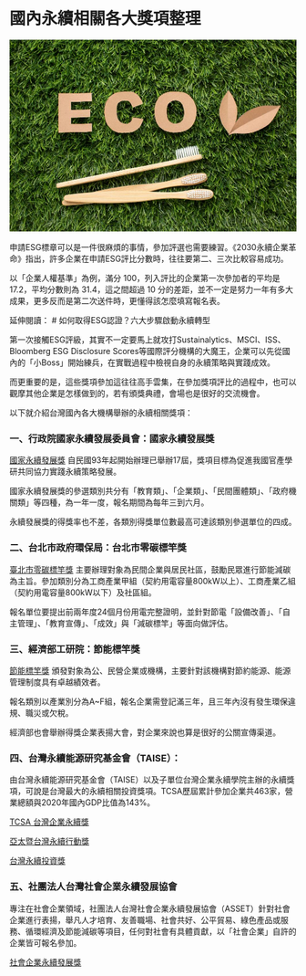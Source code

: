 # 國內永續相關各大獎項整理

![](../ecological-toothbrushes-grass.jpeg)

申請ESG標章可以是一件很麻煩的事情，參加評選也需要練習。《2030永續企業革命》指出，許多企業在申請ESG評比分數時，往往要第二、三次比較容易成功。

以「企業人權基準」為例，滿分 100，列入評比的企業第一次參加者的平均是 17.2，平均分數則為 31.4，這之間超過 10 分的差距，並不一定是努力一年有多大成果，更多反而是第二次送件時，更懂得該怎麼填寫報名表。

延伸閱讀： # 如何取得ESG認證？六大步驟啟動永續轉型

第一次接觸ESG評級，其實不一定要馬上就攻打Sustainalytics、MSCI、ISS、Bloomberg ESG Disclosure Scores等國際評分機構的大魔王，企業可以先從國內的「小Boss」開始練兵，在實戰過程中檢視自身的永續策略與實踐成效。

而更重要的是，這些獎項參加這往往高手雲集，在參加獎項評比的過程中，也可以觀摩其他企業是怎樣做到的，若有頒獎典禮，會場也是很好的交流機會。

以下就介紹台灣國內各大機構舉辦的永續相關獎項：

### 一、行政院國家永續發展委員會：國家永續發展獎

[國家永續發展獎](https://ncsdaward.ndc.gov.tw/) 自民國93年起開始辦理已舉辦17屆，獎項目標為促進我國官產學研共同協力實踐永續策略發展。

國家永續發展獎的參選類別共分有「教育類」、「企業類」、「民間團體類」、「政府機關類」等四種，為一年一度，報名期間為每年三到六月。

永續發展獎的得獎率也不差，各類別得獎單位數最高可達該類別參選單位的四成。



### 二、台北市政府環保局：台北市零碳標竿獎

[臺北市零碳標竿獎](../001%20Fleeting%20Note/2022臺北市零碳標竿獎.md) 主要辦理對象為民間企業與居民社區，鼓勵民眾進行節能減碳為主旨。參加類別分為工商產業甲組（契約用電容量800kW以上）、工商產業乙組（契約用電容量800kW以下）及社區組。

報名單位要提出前兩年度24個月份用電完整證明，並針對節電「設備改善」、「自主管理」、「教育宣傳」、「成效」與「減碳標竿」等面向做評估。


### 三、經濟部工研院：節能標竿獎

[節能標竿獎](https://top.energypark.org.tw/topfirm/) 頒發對象為公、民營企業或機構，主要針對該機構對節約能源、能源管理制度具有卓越績效者。

報名類別以產業別分為A~F組，報名企業需登記滿三年，且三年內沒有發生環保違規、職災或欠稅。

經濟部也會舉辦得獎企業表揚大會，對企業來說也算是很好的公關宣傳渠道。


### 四、台灣永續能源研究基金會（TAISE）：

由台灣永續能源研究基金會（TAISE）以及子單位台灣企業永續學院主辦的永續獎項，可說是台灣最大的永續相關投資獎項。TCSA歷屆累計參加企業共463家，營業總額與2020年國內GDP比值為143%。

[TCSA 台灣企業永續獎](https://tcsaward.org.tw/tw/about/selection/2022-TCSA) 

[亞太暨台灣永續行動獎](https://www.apfes.com/asia-pacific-sustainability-action-awards/) 

[台灣永續投資獎](https://tcsaward.org.tw/tw/about/selection3/2022-Taiwan-SIA)


### 五、社團法人台灣社會企業永續發展協會

專注在社會企業領域，社團法人台灣社會企業永續發展協會（ASSET）針對社會企業進行表揚，舉凡人才培育、友善職場、社會共好、公平貿易、綠色產品或服務、循環經濟及節能減碳等項目，任何對社會有具體貢獻，以「社會企業」自許的企業皆可報名參加。

[社會企業永續發展獎](https://www.asset-event.tw/sign/sign1)




